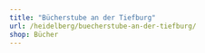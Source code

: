 ```yaml
---
title: "Bücherstube an der Tiefburg"
url: /heidelberg/buecherstube-an-der-tiefburg/
shop: Bücher
---
```

